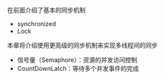 在前面介绍了基本的同步机制
+ synchronized
+ Lock

本章将介绍使用更高级的同步机制来实现多线程间的同步
+ 信号量（Semaphore）：资源的并发访问控制
+ CountDownLatch：等待多个并发事件的完成